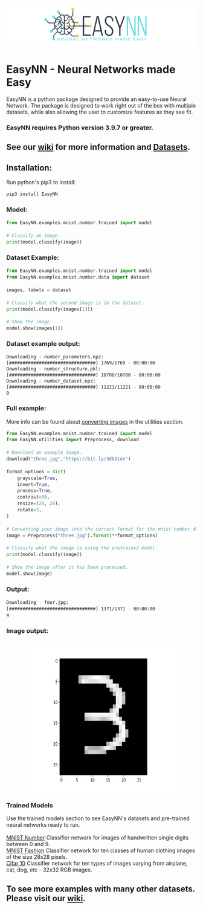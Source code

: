 ![](https://raw.githubusercontent.com/danielwilczak101/EasyNN/media/images/readme_logo.png)

# EasyNN - Neural Networks made Easy
EasyNN is a python package designed to provide an easy-to-use Neural Network. The package is designed to work right out of the box with multiple datasets, while also allowing the user to customize features as they see fit. 
### EasyNN requires Python version 3.9.7 or greater.

## See our [wiki](https://github.com/danielwilczak101/EasyNN/wiki) for more information and [Datasets](https://github.com/danielwilczak101/EasyNN/wiki).

## Installation:

Run python's pip3 to install:

```Python
pip3 install EasyNN
```

### Model:
```Python
from EasyNN.examples.mnist.number.trained import model

# Classify an image.
print(model.classify(image))
```

### Dataset Example:
```Python
from EasyNN.examples.mnist.number.trained import model
from EasyNN.examples.mnist.number.data import dataset

images, labels = dataset

# Classify what the second image is in the dataset.
print(model.classify(images[1]))

# Show the image.
model.show(images[1])
```

### Dataset example output:
```
Downloading - number_parameters.npz:
[################################] 1769/1769 - 00:00:00
Downloading - number_structure.pkl:
[################################] 10700/10700 - 00:00:00
Downloading - number_dataset.npz:
[################################] 11221/11221 - 00:00:00
0
```

### Full example:
More info can be found about [converting images](https://github.com/danielwilczak101/EasyNN/wiki/Image-Utility) in the utilities section.
```Python
from EasyNN.examples.mnist.number.trained import model
from EasyNN.utilities import Preprocess, download

# Download an example image.
download("three.jpg","https://bit.ly/3dbO1eV")

format_options = dict(
    grayscale=True,
    invert=True,
    process=True,
    contrast=30,
    resize=(28, 28),
    rotate=3,
)

# Converting your image into the correct format for the mnist number dataset.
image = Preprocess("three.jpg").format(**format_options)

# Classify what the image is using the pretrained model.
print(model.classify(image))

# Show the image after it has been processed.
model.show(image)
```
### Output:
```bash
Downloading - four.jpg:
[################################] 1371/1371 - 00:00:00
4
```

### Image output:
<p align="center">
  <img width="400px" height="400px" src="https://raw.githubusercontent.com/danielwilczak101/EasyNN/media/images/example_three.png">
</p>

### Trained Models
Use the trained models section to see EasyNN's datasets and pre-trained neural networks ready to run.  
<br />
[MNIST Number](https://github.com/danielwilczak101/EasyNN/wiki/MNIST-Numbers) Classifier network for images of handwritten single digits between 0 and 9.  
[MNIST Fashion](https://github.com/danielwilczak101/EasyNN/wiki/MNIST-Fashion) Classifier network for ten classes of human clothing images of the size 28x28 pixels.  
[Cifar 10](https://github.com/danielwilczak101/EasyNN/wiki/Cifar10) Classifier network for ten types of images varying from airplane, cat, dog, etc - 32x32 RGB images.

## To see more examples with many other datasets. Please visit our [wiki](https://github.com/danielwilczak101/EasyNN/wiki).
